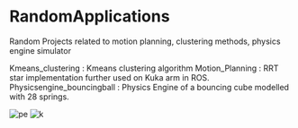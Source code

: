 # RandomApplications
Random Projects related to motion planning, clustering methods, physics engine simulator

Kmeans_clustering : Kmeans clustering algorithm
Motion_Planning : RRT star implementation further used on Kuka arm in ROS.
Physicsengine_bouncingball : Physics Engine of a bouncing cube modelled with 28 springs.

![pe](https://user-images.githubusercontent.com/20740655/55054729-34287200-5037-11e9-8a77-49d20d9312cc.jpg)
![k](https://user-images.githubusercontent.com/20740655/55054730-34287200-5037-11e9-9316-170b68a70ce1.jpg)
